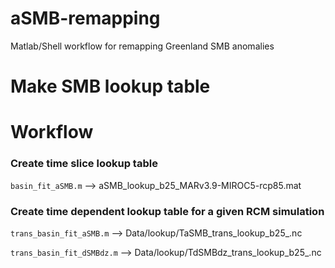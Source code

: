 # aSMB-remapping
Matlab/Shell workflow for remapping Greenland SMB anomalies

# Make SMB lookup table

# Workflow
### Create time slice lookup table 
`basin_fit_aSMB.m`
--> aSMB_lookup_b25_MARv3.9-MIROC5-rcp85.mat

### Create time dependent lookup table for a given RCM simulation

`trans_basin_fit_aSMB.m`
--> Data/lookup/TaSMB_trans_lookup_b25_<scenario>.nc

`trans_basin_fit_dSMBdz.m`
--> Data/lookup/TdSMBdz_trans_lookup_b25_<scenario>.nc

